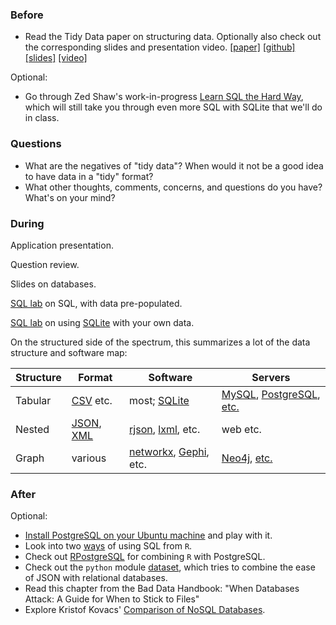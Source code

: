 ### Before

 * Read the Tidy Data paper on structuring data. Optionally also check out the corresponding slides and presentation video. [[paper]](http://vita.had.co.nz/papers/tidy-data.pdf) [[github]](https://github.com/hadley/tidy-data) [[slides]](http://stat405.had.co.nz/lectures/18-tidy-data.pdf) [[video]](http://vimeo.com/33727555)

Optional:

 * Go through Zed Shaw's work-in-progress [Learn SQL the Hard Way](http://sql.learncodethehardway.org/book/), which will still take you through even more SQL with SQLite that we'll do in class.


### Questions

 * What are the negatives of "tidy data"? When would it not be a good idea to have data in a "tidy" format? 
 * What other thoughts, comments, concerns, and questions do you have? What's on your mind?


### During

Application presentation.

Question review.

Slides on databases.

[SQL lab](lab_SQL_Northwind.md) on SQL, with data pre-populated.

[SQL lab](lab_SQLite.md) on using [SQLite](http://www.sqlite.org/) with your own data.

On the structured side of the spectrum, this summarizes a lot of the data structure and software map:

Structure | Format | Software | Servers
--- | --- | --- | ---
Tabular | [CSV](http://en.wikipedia.org/wiki/Comma-separated_values) etc. | most; [SQLite](http://www.sqlite.org/) | [MySQL](http://www.mysql.com/), [PostgreSQL](http://www.postgresql.org/), [etc.](http://en.wikipedia.org/wiki/Relational_database)
Nested | [JSON](http://www.json.org/), [XML](http://www.w3.org/XML/) | [rjson](http://cran.r-project.org/web/packages/rjson/index.html), [lxml](http://lxml.de/), etc. | web etc.
Graph | various | [networkx](http://networkx.github.io/), [Gephi](https://gephi.org/), etc. | [Neo4j](http://www.neo4j.org/), [etc.](http://en.wikipedia.org/wiki/Graph_database)


### After

Optional:

 * [Install PostgreSQL on your Ubuntu machine](https://help.ubuntu.com/community/PostgreSQL) and play with it.
 * Look into two [ways](RODBC_sqldf.md) of using SQL from `R`.
 * Check out [RPostgreSQL](RPostgreSQL.md) for combining `R` with PostgreSQL.
 * Check out the `python` module [dataset](http://dataset.readthedocs.org/en/latest/), which tries to combine the ease of JSON with relational databases.
 * Read this chapter from the Bad Data Handbook: "When Databases Attack: A Guide for When to Stick to Files"
 * Explore Kristof Kovacs' [Comparison of NoSQL Databases](http://kkovacs.eu/cassandra-vs-mongodb-vs-couchdb-vs-redis).
